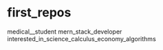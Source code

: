 # first_repos
medical__student
mern_stack_developer
interested_in_science_calculus_economy_algorithms

